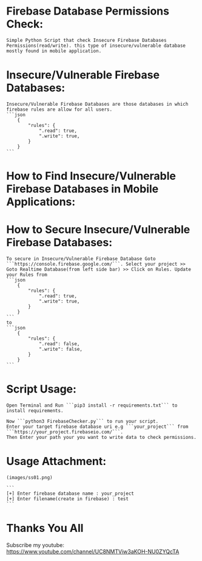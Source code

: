 # Firebase Database Permissions Check:
    Simple Python Script that check Insecure Firebase Databases Permissions(read/write). this type of insecure/vulnerable database mostly found in mobile application.

# Insecure/Vulnerable Firebase Databases:
    Insecure/Vulnerable Firebase Databases are those databases in which firebase rules are allow for all users.
    ```json
        {
            "rules": {
                ".read": true,
                ".write": true,
            }
        }
    ```

# How to Find Insecure/Vulnerable Firebase Databases in Mobile Applications:
    

# How to Secure Insecure/Vulnerable Firebase Databases:
    To secure in Insecure/Vulnerable Firebase Database Goto ```https://console.firebase.google.com/```. Select your project >> Goto Realtime Database(from left side bar) >> Click on Rules. Update your Rules from 
    ```json
        {
            "rules": {
                ".read": true,
                ".write": true,
            }
        }
    ```
    to
    ```json
        {
            "rules": {
                ".read": false,
                ".write": false,
            }
        }
    ```

# Script Usage: 

    Open Terminal and Run ```pip3 install -r requirements.txt``` to install requirements.

    Now ```python3 FirebaseChecker.py``` to run your script.
    Enter your target firebase database uri e.g ```your_project``` from ```https://your_project.firebaseio.com/```.
    Then Enter your path your you want to write data to check permissions.

# Usage Attachment:

    (images/ss01.png)

    ```
    [+] Enter firebase database name : your_project
    [+] Enter filename(create in firebase) : test
    ```

# Thanks You All

Subscribe my youtube: https://www.youtube.com/channel/UC8NMTViw3aKOH-NU0ZYQcTA